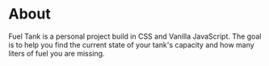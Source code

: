 # About
Fuel Tank is a personal project build in CSS and Vanilla JavaScript. The goal is to help you find the current state of your tank's capacity and how many liters of fuel you are missing.